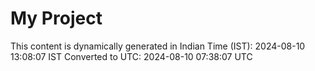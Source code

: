 # My Project

This content is dynamically generated in Indian Time (IST): 2024-08-10 13:08:07 IST
Converted to UTC: 2024-08-10 07:38:07 UTC
